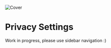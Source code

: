 ![Cover](/assets/covers/privacy-settings.png)

# Privacy Settings

Work in progress, please use sidebar navigation :)